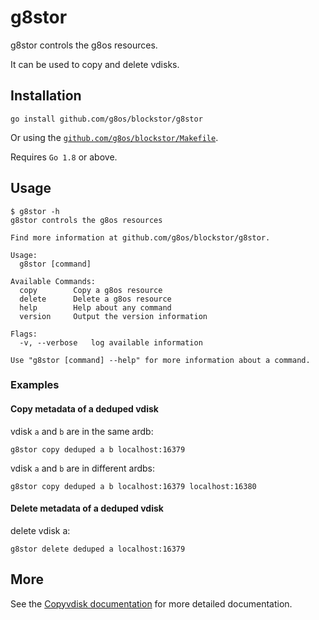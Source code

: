 # g8stor

g8stor controls the g8os resources.

It can be used to copy and delete vdisks.

## Installation

```
go install github.com/g8os/blockstor/g8stor
```

Or using the [`github.com/g8os/blockstor/Makefile`](../Makefile).

Requires `Go 1.8` or above.

## Usage

```
$ g8stor -h
g8stor controls the g8os resources

Find more information at github.com/g8os/blockstor/g8stor.

Usage:
  g8stor [command]

Available Commands:
  copy        Copy a g8os resource
  delete      Delete a g8os resource
  help        Help about any command
  version     Output the version information

Flags:
  -v, --verbose   log available information

Use "g8stor [command] --help" for more information about a command.
```

### Examples

#### Copy metadata of a deduped vdisk

vdisk `a` and `b` are in the same ardb:

```
g8stor copy deduped a b localhost:16379
```

vdisk `a` and `b` are in different ardbs:

```
g8stor copy deduped a b localhost:16379 localhost:16380
```

#### Delete metadata of a deduped vdisk

delete vdisk a:


```
g8stor delete deduped a localhost:16379
```

## More

See the [Copyvdisk documentation](/docs/copyvdisk/copyvdisk.md) for more detailed documentation.
